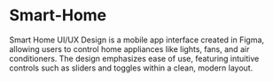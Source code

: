 # Smart-Home
Smart Home UI/UX Design is a mobile app interface created in Figma, allowing users to control home appliances like lights, fans, and air conditioners. The design emphasizes ease of use, featuring intuitive controls such as sliders and toggles within a clean, modern layout.
